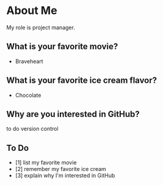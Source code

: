 # About Me
My role is project manager.

## What is your favorite movie?
* Braveheart

## What is your favorite ice cream flavor?
* Chocolate

## Why are you interested in GitHub?
to do version control

## To Do
- [1] list my favorite movie
- [2] remember my favorite ice cream
- [3] explain why I'm interested in GitHub
